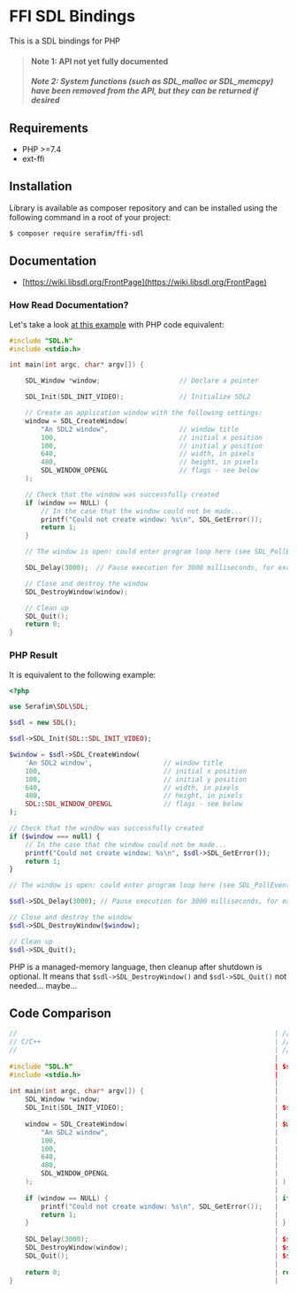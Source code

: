 # FFI SDL Bindings

This is a SDL bindings for PHP

> #### Note 1: API not yet fully documented
> ##### Note 2: System functions (such as SDL_malloc or SDL_memcpy) have been removed from the API, but they can be returned if desired

## Requirements

- PHP >=7.4
- ext-ffi

## Installation

Library is available as composer repository and can be 
installed using the following command in a root of your project:

```bash
$ composer require serafim/ffi-sdl
```

## Documentation

- [https://wiki.libsdl.org/FrontPage](https://wiki.libsdl.org/FrontPage)

### How Read Documentation?

Let's take a look [at this example](https://wiki.libsdl.org/SDL_CreateWindow) 
with PHP code equivalent:

```cpp
#include "SDL.h"
#include <stdio.h>

int main(int argc, char* argv[]) {

    SDL_Window *window;                    // Declare a pointer

    SDL_Init(SDL_INIT_VIDEO);              // Initialize SDL2

    // Create an application window with the following settings:
    window = SDL_CreateWindow(
        "An SDL2 window",                  // window title
        100,                               // initial x position
        100,                               // initial y position
        640,                               // width, in pixels
        480,                               // height, in pixels
        SDL_WINDOW_OPENGL                  // flags - see below
    );

    // Check that the window was successfully created
    if (window == NULL) {
        // In the case that the window could not be made...
        printf("Could not create window: %s\n", SDL_GetError());
        return 1;
    }

    // The window is open: could enter program loop here (see SDL_PollEvent())

    SDL_Delay(3000);  // Pause execution for 3000 milliseconds, for example

    // Close and destroy the window
    SDL_DestroyWindow(window);

    // Clean up
    SDL_Quit();
    return 0;
}
```

### PHP Result

It is equivalent to the following example:

```php
<?php

use Serafim\SDL\SDL;

$sdl = new SDL();

$sdl->SDL_Init(SDL::SDL_INIT_VIDEO);

$window = $sdl->SDL_CreateWindow(
    'An SDL2 window',                  // window title
    100,                               // initial x position
    100,                               // initial y position
    640,                               // width, in pixels
    480,                               // height, in pixels
    SDL::SDL_WINDOW_OPENGL             // flags - see below
);

// Check that the window was successfully created
if ($window === null) {
    // In the case that the window could not be made...
    printf("Could not create window: %s\n", $sdl->SDL_GetError());
    return 1;
}

// The window is open: could enter program loop here (see SDL_PollEvent())

$sdl->SDL_Delay(3000); // Pause execution for 3000 milliseconds, for example

// Close and destroy the window
$sdl->SDL_DestroyWindow($window);

// Clean up
$sdl->SDL_Quit();
```

PHP is a managed-memory language, then cleanup after shutdown is optional. It 
means that `$sdl->SDL_DestroyWindow()` and `$sdl->SDL_Quit()` not needed... 
maybe...

## Code Comparison

```cpp
//                                                                 | //
// C/C++                                                           | // PHP
//                                                                 | //
                                                                   | 
#include "SDL.h"                                                   | $sdl = new \Serafim\SDL\SDL();
#include <stdio.h>                                                 | 
                                                                   | 
int main(int argc, char* argv[]) {                                 | 
    SDL_Window *window;                                            | 
    SDL_Init(SDL_INIT_VIDEO);                                      | $sdl->SDL_Init(SDL::SDL_INIT_VIDEO);
                                                                   | 
    window = SDL_CreateWindow(                                     | $window = $sdl->SDL_CreateWindow( 
        "An SDL2 window",                                          |     'An SDL2 window',
        100,                                                       |     100,
        100,                                                       |     100, 
        640,                                                       |     640,
        480,                                                       |     480,
        SDL_WINDOW_OPENGL                                          |     SDL::SDL_WINDOW_OPENGL
    );                                                             | );
                                                                   | 
    if (window == NULL) {                                          | if ($window == null) {
        printf("Could not create window: %s\n", SDL_GetError());   |     printf("Could not create window: %s\n", $sdl->SDL_GetError());
        return 1;                                                  |     return 1;
    }                                                              | }
                                                                   | 
    SDL_Delay(3000);                                               | $sdl->SDL_Delay(3000);
    SDL_DestroyWindow(window);                                     | $sdl->SDL_DestroyWindow($window);
    SDL_Quit();                                                    | $sdl->SDL_Quit();
                                                                   | 
    return 0;                                                      | return 0;
}                                                                  | 
```
